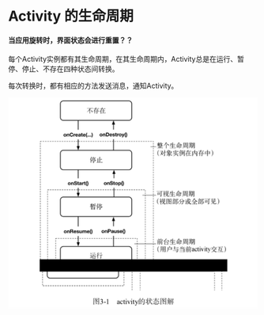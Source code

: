 # Activity 的生命周期

#### 当应用旋转时，界面状态会进行重置？？

每个Activity实例都有其生命周期，在其生命周期内，Activity总是在运行、暂停、停止、不存在四种状态间转换。

每次转换时，都有相应的方法发送消息，通知Activity。

<img src="https://github.com/itshizhan/android-practice/blob/master/AndroidProgrammingGuide/notes/images/android-lifecycle.png?raw=true"/>
